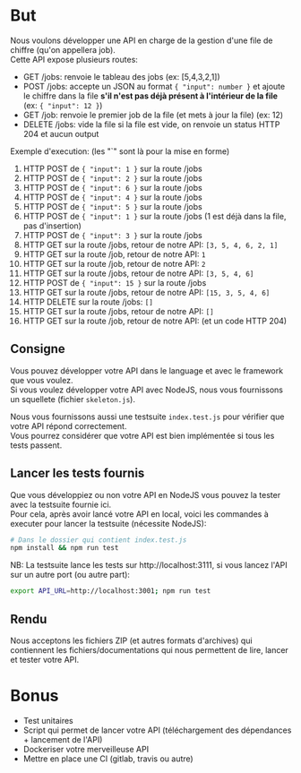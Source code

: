 # But

Nous voulons développer une API en charge de la gestion d'une file de chiffre (qu'on appellera job).  
Cette API expose plusieurs routes:

- GET /jobs: renvoie le tableau des jobs (ex: [5,4,3,2,1])
- POST /jobs: accepte un JSON au format `{ "input": number }` et ajoute le chiffre dans la file **s'il n'est pas déjà présent à l'intérieur de la file** (ex: `{ "input": 12 }`)
- GET /job: renvoie le premier job de la file (et mets à jour la file) (ex: 12)
- DELETE /jobs: vide la file si la file est vide, on renvoie un status HTTP 204 et aucun output

Exemple d'execution: (les "`" sont là pour la mise en forme)

1. HTTP POST de `{ "input": 1 }` sur la route /jobs
2. HTTP POST de `{ "input": 2 }` sur la route /jobs
3. HTTP POST de `{ "input": 6 }` sur la route /jobs
4. HTTP POST de `{ "input": 4 }` sur la route /jobs
5. HTTP POST de `{ "input": 5 }` sur la route /jobs
6. HTTP POST de `{ "input": 1 }` sur la route /jobs (1 est déjà dans la file, pas d'insertion)
7. HTTP POST de `{ "input": 3 }` sur la route /jobs
8. HTTP GET sur la route /jobs, retour de notre API: `[3, 5, 4, 6, 2, 1]`
9. HTTP GET sur la route /job, retour de notre API: `1`
10. HTTP GET sur la route /job, retour de notre API: `2`
11. HTTP GET sur la route /jobs, retour de notre API: `[3, 5, 4, 6]`
12. HTTP POST de `{ "input": 15 }` sur la route /jobs
13. HTTP GET sur la route /jobs, retour de notre API: `[15, 3, 5, 4, 6]`
14. HTTP DELETE sur la route /jobs: `[]`
15. HTTP GET sur la route /jobs, retour de notre API: `[]`
16. HTTP GET sur la route /job, retour de notre API: <vide> (et un code HTTP 204)

## Consigne

Vous pouvez développer votre API dans le language et avec le framework que vous voulez.  
Si vous voulez développer votre API avec NodeJS, nous vous fournissons un squellete (fichier `skeleton.js`).

Nous vous fournissons aussi une testsuite `index.test.js` pour vérifier que votre API répond correctement.  
Vous pourrez considérer que votre API est bien implémentée si tous les tests passent.

## Lancer les tests fournis

Que vous développiez ou non votre API en NodeJS vous pouvez la tester avec la testsuite fournie ici.  
Pour cela, après avoir lancé votre API en local, voici les commandes à executer pour lancer la testsuite (nécessite NodeJS):

```sh
# Dans le dossier qui contient index.test.js
npm install && npm run test
```

NB: La testsuite lance les tests sur http://localhost:3111, si vous lancez l'API sur un autre port (ou autre part):

```sh
export API_URL=http://localhost:3001; npm run test
```

## Rendu

Nous acceptons les fichiers ZIP (et autres formats d'archives) qui contiennent les fichiers/documentations qui nous permettent de lire, lancer et tester votre API.

# Bonus

- Test unitaires
- Script qui permet de lancer votre API (téléchargement des dépendances + lancement de l'API)
- Dockeriser votre merveilleuse API
- Mettre en place une CI (gitlab, travis ou autre)
